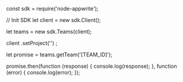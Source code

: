 const sdk = require('node-appwrite');

// Init SDK
let client = new sdk.Client();

let teams = new sdk.Teams(client);

client
    .setProject('')
;

let promise = teams.getTeam('[TEAM_ID]');

promise.then(function (response) {
    console.log(response);
}, function (error) {
    console.log(error);
});